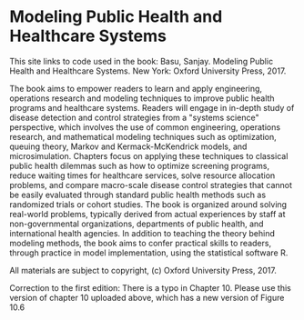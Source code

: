 # Modeling Public Health and Healthcare Systems

This site links to code used in the book:
Basu, Sanjay. Modeling Public Health and Healthcare Systems. New York: Oxford University Press, 2017.

The book aims to empower readers to learn and apply engineering, operations research and modeling techniques to improve public health programs and healthcare systems. Readers will engage in in-depth study of disease detection and control strategies from a "systems science" perspective, which involves the use of common engineering, operations research, and mathematical modeling techniques such as optimization, queuing theory, Markov and Kermack-McKendrick models, and microsimulation. Chapters focus on applying these techniques to classical public health dilemmas such as how to optimize screening programs, reduce waiting times for healthcare services, solve resource allocation problems, and compare macro-scale disease control strategies that cannot be easily evaluated through standard public health methods such as randomized trials or cohort studies. The book is organized around solving real-world problems, typically derived from actual experiences by staff at non-governmental organizations, departments of public health, and international health agencies. In addition to teaching the theory behind modeling methods, the book aims to confer practical skills to readers, through practice in model implementation, using the statistical software R. 

All materials are subject to copyright, (c) Oxford University Press, 2017.

Correction to the first edition: There is a typo in Chapter 10. Please use this version of chapter 10 uploaded above, which has a new version of Figure 10.6
